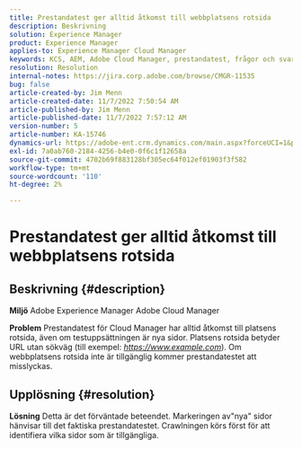 ```yaml
---
title: Prestandatest ger alltid åtkomst till webbplatsens rotsida
description: Beskrivning
solution: Experience Manager
product: Experience Manager
applies-to: Experience Manager Cloud Manager
keywords: KCS, AEM, Adobe Cloud Manager, prestandatest, frågor och svar, Adobe Experience Manager, rotsida
resolution: Resolution
internal-notes: https://jira.corp.adobe.com/browse/CMGR-11535
bug: false
article-created-by: Jim Menn
article-created-date: 11/7/2022 7:50:54 AM
article-published-by: Jim Menn
article-published-date: 11/7/2022 7:57:12 AM
version-number: 5
article-number: KA-15746
dynamics-url: https://adobe-ent.crm.dynamics.com/main.aspx?forceUCI=1&pagetype=entityrecord&etn=knowledgearticle&id=f6cd19e2-705e-ed11-9561-6045bd0065f9
exl-id: 7a0ab760-2184-4256-b4e0-0f6c1f12658a
source-git-commit: 4702b69f883128bf305ec64f012ef01903f3f582
workflow-type: tm+mt
source-wordcount: '110'
ht-degree: 2%

---
```


# Prestandatest ger alltid åtkomst till webbplatsens rotsida

## Beskrivning {#description}


<b>Miljö</b>
Adobe Experience Manager Adobe Cloud Manager

<b>Problem</b>
Prestandatest för Cloud Manager har alltid åtkomst till platsens rotsida, även om testuppsättningen är nya sidor.
Platsens rotsida betyder URL utan sökväg (till exempel: *https://www.example.com*).
Om webbplatsens rotsida inte är tillgänglig kommer prestandatestet att misslyckas.


## Upplösning {#resolution}


<b>Lösning</b>
Detta är det förväntade beteendet.
Markeringen av&quot;nya&quot; sidor hänvisar till det faktiska prestandatestet.
Crawlningen körs först för att identifiera vilka sidor som är tillgängliga.
